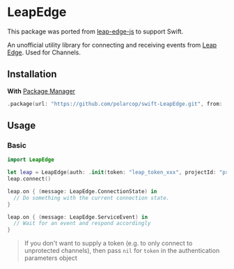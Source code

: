 # LeapEdge

This package was ported from [leap-edge-js](https://github.com/hopinc/leap-edge-js) to support Swift.

An unofficial utility library for connecting and receiving events from [Leap Edge](https://docs.hop.io/docs/channels/internals/leap). Used for Channels.

## Installation
**With** [Package Manager](https://swift.org/package-manager/)

```swift
.package(url: "https://github.com/polarcop/swift-LeapEdge.git", from: .init(1, 0, 0))
```

## Usage
### Basic

```swift
import LeapEdge

let leap = LeapEdge(auth: .init(token: "leap_token_xxx", projectId: "project_xxx"))
leap.connect()

leap.on { (message: LeapEdge.ConnectionState) in
  // Do something with the current connection state.
}

leap.on { (message: LeapEdge.ServiceEvent) in
  // Wait for an event and respond accordingly
}

```

> If you don't want to supply a token (e.g. to only connect to unprotected channels), then pass `nil` for `token` in the authentication parameters object
